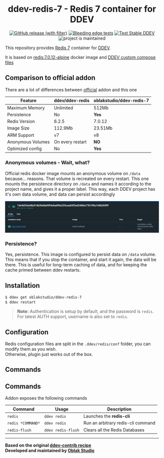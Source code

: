 <div align="center">

# ddev-redis-7 - Redis 7 container for DDEV

[![GitHub release (with filter)](https://img.shields.io/github/v/release/oblakstudio/ddev-redis-7)](https://github.com/oblakstudio/ddev-redis-7/releases)
[![Bleeding edge tests](https://github.com/oblakstudio/ddev-redis-7/actions/workflows/test_bleeding_edge.yml/badge.svg?event=schedule)](https://github.com/oblakstudio/ddev-redis-7/actions/workflows/test_bleeding_edge.yml)
[![Test Stable DDEV](https://github.com/oblakstudio/ddev-redis-7/actions/workflows/test_stable.yml/badge.svg)](https://github.com/oblakstudio/ddev-redis-7/actions/workflows/test_stable.yml)
![project is maintained](https://img.shields.io/maintenance/yes/2024.svg)

</div>

This repository provides [Redis 7](https://redis.com) container for [DDEV](https://ddev.readthedocs.io/).

It is based on [redis:7.0.12-alpine](https://hub.docker.com/layers/library/redis/7.0.12-alpine/images/sha256-336ff85d67e89689913130cd7334d5eb67783d0e94362c6ce76314161aa1f0fd?context=explore) docker image and [DDEV custom compose files](https://ddev.readthedocs.io/en/stable/users/extend/custom-compose-files/)

## Comparison to official addon

There are a lot of differences between [official](https://github.com/ddev/ddev-redis) addon and this one

| Feature           | ddev/ddev-redis  | oblakstudio/ddev-redis-7 |
| ----------------- | ---------------- | ------------------------ |
| Maximum Memory    | Unlimited        | 512Mb                    |
| Persistence       | No               | **Yes**                  |
| Redis Version     | 6.2.5            | 7.0.12                   |
| Image Size        | 112.9Mb          | 23.51Mb                  |
| ARM Support       | v7               | v8                       |
| Anonymous Volumes | On every restart | **NO**                   |
| Optimized config  | No               | **Yes**                  |

### Anonymous volumes - Wait, what?

Official redis docker image mounts an anonymous volume on `/data` because... reasons. That volume is recreated on every restart. This one mounts the persistence directory on `/data` and names it according to the project name, and gives it a proper label. This way, each DDEV project has it's own data volume, and data can persist accordingly

![Anonymous volume in action](images/anon-volume.jpg)

### Persistence?

Yes, persistence. This image is configured to persist data on `/data` volume. This means that if you stop the container, and start it again, the data will be there. This is useful for long-term caching of data, and for keeping the cache primed between ddev restarts.

## Installation

```
$ ddev get oblakstudio/ddev-redis-7
$ ddev restart
```

>**Note:** Authentication is setup by default, and the password is `redis`. For latest AUTH support, username is also set to `redis`.


## Configuration

Redis configuration files are split in the `.ddev/redis/conf` folder, you can modify them as you wish.  
Otherwise, plugin just works out of the box.

## Commands

## Commands

Addon exposes the following commands

| Command           | Usage              | Description                        |
| ----------------- | ------------------ | ---------------------------------- |
| `redis`           | `ddev redis`       | Launches the **redis-cli**         |
| `redis *COMMAND*` | `ddev redis`       | Run an arbitrary redis-cli command |
| `redis-flush`     | `ddev redis-flush` | Clears all the Redis Databases     |
___

**Based on the original [ddev-contrib recipe](https://github.com/ddev/ddev-contrib/tree/master/docker-compose-services/mongodb)**  
**Developed and maintained by [Oblak Studio](https://github.com/oblakstudio)**
